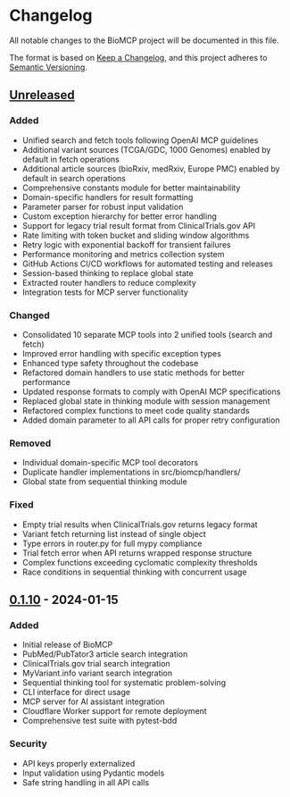 # Changelog

All notable changes to the BioMCP project will be documented in this file.

The format is based on [Keep a Changelog](https://keepachangelog.com/en/1.0.0/),
and this project adheres to [Semantic Versioning](https://semver.org/spec/v2.0.0.html).

## [Unreleased]

### Added
- Unified search and fetch tools following OpenAI MCP guidelines
- Additional variant sources (TCGA/GDC, 1000 Genomes) enabled by default in fetch operations
- Additional article sources (bioRxiv, medRxiv, Europe PMC) enabled by default in search operations
- Comprehensive constants module for better maintainability
- Domain-specific handlers for result formatting
- Parameter parser for robust input validation
- Custom exception hierarchy for better error handling
- Support for legacy trial result format from ClinicalTrials.gov API
- Rate limiting with token bucket and sliding window algorithms
- Retry logic with exponential backoff for transient failures
- Performance monitoring and metrics collection system
- GitHub Actions CI/CD workflows for automated testing and releases
- Session-based thinking to replace global state
- Extracted router handlers to reduce complexity
- Integration tests for MCP server functionality

### Changed
- Consolidated 10 separate MCP tools into 2 unified tools (search and fetch)
- Improved error handling with specific exception types
- Enhanced type safety throughout the codebase
- Refactored domain handlers to use static methods for better performance
- Updated response formats to comply with OpenAI MCP specifications
- Replaced global state in thinking module with session management
- Refactored complex functions to meet code quality standards
- Added domain parameter to all API calls for proper retry configuration

### Removed
- Individual domain-specific MCP tool decorators
- Duplicate handler implementations in src/biomcp/handlers/
- Global state from sequential thinking module

### Fixed
- Empty trial results when ClinicalTrials.gov returns legacy format
- Variant fetch returning list instead of single object
- Type errors in router.py for full mypy compliance
- Trial fetch error when API returns wrapped response structure
- Complex functions exceeding cyclomatic complexity thresholds
- Race conditions in sequential thinking with concurrent usage

## [0.1.10] - 2024-01-15

### Added
- Initial release of BioMCP
- PubMed/PubTator3 article search integration
- ClinicalTrials.gov trial search integration
- MyVariant.info variant search integration
- Sequential thinking tool for systematic problem-solving
- CLI interface for direct usage
- MCP server for AI assistant integration
- Cloudflare Worker support for remote deployment
- Comprehensive test suite with pytest-bdd

### Security
- API keys properly externalized
- Input validation using Pydantic models
- Safe string handling in all API calls

[Unreleased]: https://github.com/genomoncology/biomcp/compare/v0.1.10...HEAD
[0.1.10]: https://github.com/genomoncology/biomcp/releases/tag/v0.1.10